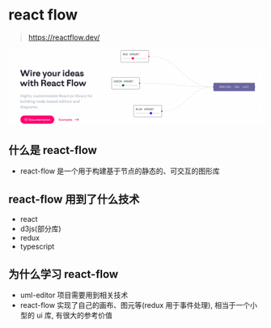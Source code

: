 # react flow

> https://reactflow.dev/

![](img/react-flow.png)

## 什么是 react-flow

- react-flow 是一个用于构建基于节点的静态的、可交互的图形库

## react-flow 用到了什么技术

- react
- d3js(部分库)
- redux
- typescript

## 为什么学习 react-flow

- uml-editor 项目需要用到相关技术
- react-flow 实现了自己的画布、图元等(redux 用于事件处理), 相当于一个小型的 ui 库, 有很大的参考价值
